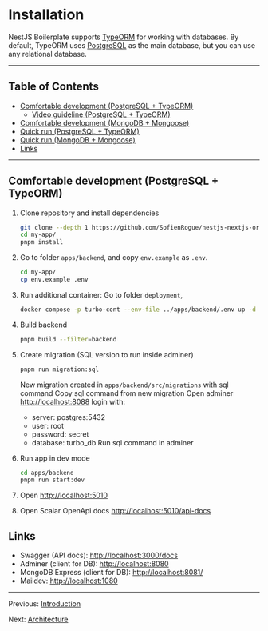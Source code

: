 # Installation

NestJS Boilerplate supports [TypeORM](https://www.npmjs.com/package/typeorm) for working with databases. By default, TypeORM uses [PostgreSQL](https://www.postgresql.org/) as the main database, but you can use any relational database.

---

## Table of Contents <!-- omit in toc -->

- [Comfortable development (PostgreSQL + TypeORM)](#comfortable-development-postgresql--typeorm)
  - [Video guideline (PostgreSQL + TypeORM)](#video-guideline-postgresql--typeorm)
- [Comfortable development (MongoDB + Mongoose)](#comfortable-development-mongodb--mongoose)
- [Quick run (PostgreSQL + TypeORM)](#quick-run-postgresql--typeorm)
- [Quick run (MongoDB + Mongoose)](#quick-run-mongodb--mongoose)
- [Links](#links)

---

## Comfortable development (PostgreSQL + TypeORM)

1. Clone repository and install dependencies

   ```bash
   git clone --depth 1 https://github.com/SofienRogue/nestjs-nextjs-orpc-turbo-boilerplate.git my-app
   cd my-app/
   pnpm install
   ```

1. Go to folder `apps/backend`, and copy `env.example` as `.env`.

   ```bash
   cd my-app/
   cp env.example .env
   ```

2. Run additional container:
   Go to folder `deployment`,

   ```bash
   docker compose -p turbo-cont --env-file ../apps/backend/.env up -d
   ```

3. Build backend

   ```bash
   pnpm build --filter=backend
   ```

4. Create migration (SQL version to run inside adminer)

   ```bash
   pnpm run migration:sql
   ```
   New migration created in `apps/backend/src/migrations` with sql command
   Copy sql command from new migration
   Open adminer <http://localhost:8088>
   login with:
   - server: postgres:5432
   - user: root
   - password: secret
   - database: turbo_db
   Run sql command in adminer

5. Run app in dev mode

   ```bash
   cd apps/backend
   pnpm run start:dev
   ```

6. Open <http://localhost:5010>

7. Open Scalar OpenApi docs <http://localhost:5010/api-docs>


## Links

- Swagger (API docs): <http://localhost:3000/docs>
- Adminer (client for DB): <http://localhost:8080>
- MongoDB Express (client for DB): <http://localhost:8081/>
- Maildev: <http://localhost:1080>

---

Previous: [Introduction](readme.md)

Next: [Architecture](architecture.md)